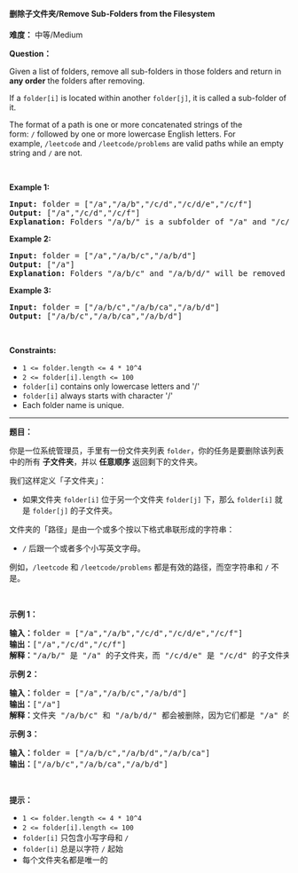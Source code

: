 #### 删除子文件夹/Remove Sub-Folders from the Filesystem
**难度：** 中等/Medium

**Question：** 

<p>Given a list of folders, remove all sub-folders in those folders and return in <strong>any order</strong> the folders after removing.</p>

<p>If a <code>folder[i]</code> is located within&nbsp;another <code>folder[j]</code>, it is called a&nbsp;sub-folder&nbsp;of it.</p>

<p>The format of a path is&nbsp;one or more concatenated strings of the form:&nbsp;<code>/</code>&nbsp;followed by one or more lowercase English letters. For example,&nbsp;<code>/leetcode</code>&nbsp;and&nbsp;<code>/leetcode/problems</code>&nbsp;are valid paths while an empty string and&nbsp;<code>/</code>&nbsp;are not.</p>

<p>&nbsp;</p>
<p><strong>Example 1:</strong></p>

<pre>
<strong>Input:</strong> folder = [&quot;/a&quot;,&quot;/a/b&quot;,&quot;/c/d&quot;,&quot;/c/d/e&quot;,&quot;/c/f&quot;]
<strong>Output:</strong> [&quot;/a&quot;,&quot;/c/d&quot;,&quot;/c/f&quot;]
<strong>Explanation:</strong> Folders &quot;/a/b/&quot; is a subfolder of &quot;/a&quot; and &quot;/c/d/e&quot; is inside of folder &quot;/c/d&quot; in our filesystem.
</pre>

<p><strong>Example 2:</strong></p>

<pre>
<strong>Input:</strong> folder = [&quot;/a&quot;,&quot;/a/b/c&quot;,&quot;/a/b/d&quot;]
<strong>Output:</strong> [&quot;/a&quot;]
<strong>Explanation:</strong> Folders &quot;/a/b/c&quot; and &quot;/a/b/d/&quot; will be removed because they are subfolders of &quot;/a&quot;.
</pre>

<p><strong>Example 3:</strong></p>

<pre>
<strong>Input:</strong> folder = [&quot;/a/b/c&quot;,&quot;/a/b/ca&quot;,&quot;/a/b/d&quot;]
<strong>Output:</strong> [&quot;/a/b/c&quot;,&quot;/a/b/ca&quot;,&quot;/a/b/d&quot;]
</pre>

<p>&nbsp;</p>
<p><strong>Constraints:</strong></p>

<ul>
	<li><code>1 &lt;= folder.length&nbsp;&lt;= 4 * 10^4</code></li>
	<li><code>2 &lt;= folder[i].length &lt;= 100</code></li>
	<li><code>folder[i]</code> contains only&nbsp;lowercase letters and &#39;/&#39;</li>
	<li><code>folder[i]</code> always starts with character &#39;/&#39;</li>
	<li>Each folder name is unique.</li>
</ul>


------

**题目：** 
<p>你是一位系统管理员，手里有一份文件夹列表 <code>folder</code>，你的任务是要删除该列表中的所有 <strong>子文件夹</strong>，并以 <strong>任意顺序</strong> 返回剩下的文件夹。</p>

<p>我们这样定义「子文件夹」：</p>

<ul>
	<li>如果文件夹&nbsp;<code>folder[i]</code>&nbsp;位于另一个文件夹&nbsp;<code>folder[j]</code>&nbsp;下，那么&nbsp;<code>folder[i]</code>&nbsp;就是&nbsp;<code>folder[j]</code>&nbsp;的子文件夹。</li>
</ul>

<p>文件夹的「路径」是由一个或多个按以下格式串联形成的字符串：</p>

<ul>
	<li><code>/</code>&nbsp;后跟一个或者多个小写英文字母。</li>
</ul>

<p>例如，<code>/leetcode</code>&nbsp;和&nbsp;<code>/leetcode/problems</code>&nbsp;都是有效的路径，而空字符串和&nbsp;<code>/</code>&nbsp;不是。</p>

<p>&nbsp;</p>

<p><strong>示例 1：</strong></p>

<pre><strong>输入：</strong>folder = [&quot;/a&quot;,&quot;/a/b&quot;,&quot;/c/d&quot;,&quot;/c/d/e&quot;,&quot;/c/f&quot;]
<strong>输出：</strong>[&quot;/a&quot;,&quot;/c/d&quot;,&quot;/c/f&quot;]
<strong>解释：</strong>&quot;/a/b/&quot; 是 &quot;/a&quot; 的子文件夹，而 &quot;/c/d/e&quot; 是 &quot;/c/d&quot; 的子文件夹。
</pre>

<p><strong>示例 2：</strong></p>

<pre><strong>输入：</strong>folder = [&quot;/a&quot;,&quot;/a/b/c&quot;,&quot;/a/b/d&quot;]
<strong>输出：</strong>[&quot;/a&quot;]
<strong>解释：</strong>文件夹 &quot;/a/b/c&quot; 和 &quot;/a/b/d/&quot; 都会被删除，因为它们都是 &quot;/a&quot; 的子文件夹。
</pre>

<p><strong>示例 3：</strong></p>

<pre><strong>输入：</strong>folder = [&quot;/a/b/c&quot;,&quot;/a/b/d&quot;,&quot;/a/b/ca&quot;]
<strong>输出：</strong>[&quot;/a/b/c&quot;,&quot;/a/b/ca&quot;,&quot;/a/b/d&quot;]
</pre>

<p>&nbsp;</p>

<p><strong>提示：</strong></p>

<ul>
	<li><code>1 &lt;= folder.length&nbsp;&lt;= 4 * 10^4</code></li>
	<li><code>2 &lt;= folder[i].length &lt;= 100</code></li>
	<li><code>folder[i]</code>&nbsp;只包含小写字母和 <code>/</code></li>
	<li><code>folder[i]</code>&nbsp;总是以字符 <code>/</code>&nbsp;起始</li>
	<li>每个文件夹名都是唯一的</li>
</ul>

